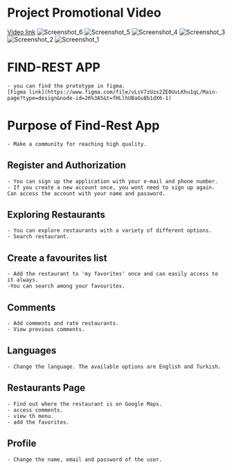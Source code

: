 # Project Promotional Video
[Video link]([video](https://www.youtube.com/watch?v=rgd4QHxrbMs))
![Screenshot_6](https://github.com/user-attachments/assets/5b0f9f8f-bcff-47e6-8449-672184098180)
![Screenshot_5](https://github.com/user-attachments/assets/4c8e4e65-3581-4b93-af7a-fe012d8c7afc)
![Screenshot_4](https://github.com/user-attachments/assets/1f46298b-043f-4f1f-919a-03f8e28a93be)
![Screenshot_3](https://github.com/user-attachments/assets/4d1079a1-f20d-4ae8-a07c-806d24e6c058)
![Screenshot_2](https://github.com/user-attachments/assets/2a71fe59-dd24-4911-8459-dc52286004c6)
![Screenshot_1](https://github.com/user-attachments/assets/d283674f-25f1-417d-9b32-3bf46c0fb51d)


# FIND-REST APP
    - you can find the prototype in figma.
    [Figma link](https://www.figma.com/file/vLsV7zUzx2ZE0UvLKhu1qL/Main-page?type=design&node-id=26%3A5&t=fHLlhUBaGu8b1dX6-1)

# Purpose of Find-Rest App
    - Make a community for reaching high quality.

 ## Register and Authorization
    - You can sign up the application with your e-mail and phone number.
    - If you create a new account once, you wont need to sign up again. Can access the account with your name and password. 
    

## Exploring Restaurants 
    - You can explore restaurants with a variety of different options.
    - Search restaurant.
    
## Create a favourites list 
    - Add the restaurant to 'my favorites' once and can easily access to it always.
    -You can search among your favourites.

## Comments
    - Add comments and rate restaurants.
    - View previous comments.

## Languages
    - Change the language. The available options are English and Turkish. 

## Restaurants Page
    - Find out where the restaurant is on Google Maps.
    - access comments.
    - view th menu.
    - add the favorites.

## Profile
    - Change the name, email and password of the user.



